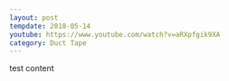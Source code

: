 ```yaml
---
layout: post
tempdate: 2018-05-14
youtube: https://www.youtube.com/watch?v=aRXpfgik9XA
category: Duct Tape
---
```

test content